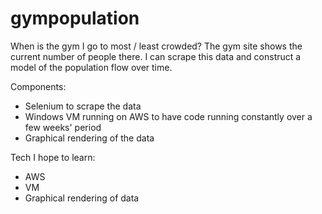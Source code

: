 # gympopulation
When is the gym I go to most / least crowded?  The gym site shows the current number of people there.  I can scrape this data and construct a model of the population flow over time.

Components:
- Selenium to scrape the data
- Windows VM running on AWS to have code running constantly over a few weeks' period
- Graphical rendering of the data

Tech I hope to learn:
- AWS
- VM
- Graphical rendering of data
